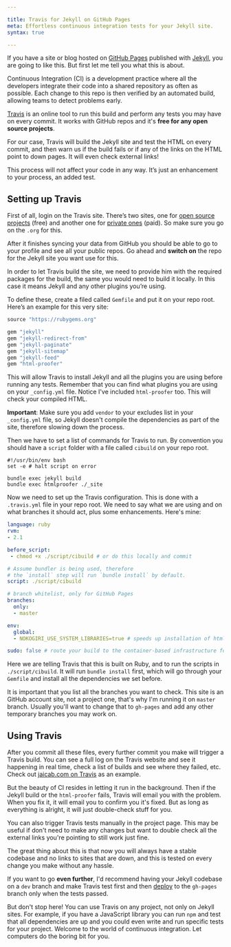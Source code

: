 ```yaml
---

title: Travis for Jekyll on GitHub Pages
meta: Effortless continuous integration tests for your Jekyll site.
syntax: true

---
```


If you have a site or blog hosted on [GitHub Pages](https://pages.github.com/) published with [Jekyll](https://jekyllrb.com/), you are going to like this. But first let me tell you what this is about.

Continuous Integration (CI) is a development practice where all the developers integrate their code into a shared repository as often as possible. Each change to this repo is then verified by an automated build, allowing teams to detect problems early. 

[Travis](https://travis-ci.org/) is an online tool to run this build and perform any tests you may have on every commit. It works with GitHub repos and it's **free for any open source projects**.

For our case, Travis will build the Jekyll site and test the HTML on every commit, and then warn us if the build fails or if any of the links on the HTML point to down pages. It will even check external links!

This process will not affect your code in any way. It’s just an enhancement to your process, an added test.


## Setting up Travis 
First of all, login on the Travis site. There’s two sites, one for [open source projects](https://travis-ci.org) (free) and another one for [private ones](https://travis-ci.com) (paid). So make sure you go on the `.org` for this.

After it finishes syncing your data from GitHub you should be able to go to your profile and see all your public repos. Go ahead and **switch on** the repo for the Jekyll site you want use for this.

In order to let Travis build the site, we need to provide him with the required packages for the build, the same you would need to build it locally. 
In this case it means Jekyll and any other plugins you’re using. 

To define these, create a filed called `Gemfile` and put it on your repo root. Here’s an example for this very site:

```ruby
source "https://rubygems.org"

gem "jekyll"
gem "jekyll-redirect-from"
gem "jekyll-paginate"
gem "jekyll-sitemap"
gem "jekyll-feed"
gem "html-proofer"
```

This will allow Travis to install Jekyll and all the plugins you are using before running any tests. Remember that you can find what plugins you are using on your `_config.yml` file. Notice I've included `html-proofer` too. This will check your compiled HTML.

**Important**: Make sure you add `vendor` to your excludes list in your `_config.yml` file, so Jekyll doesn't compile the dependencies as part of the site, therefore slowing down the process.

Then we have to set a list of commands for Travis to run. By convention you should have a `script` folder with a file called `cibuild` on your repo root. 

```
#!/usr/bin/env bash
set -e # halt script on error

bundle exec jekyll build
bundle exec htmlproofer ./_site
```

Now we need to set up the Travis configuration. This is done with a `.travis.yml` file in your repo root. We need to say what we are using and on what branches it should act, plus some enhancements. Here's mine:

```yaml
language: ruby
rvm:
- 2.1

before_script:
 - chmod +x ./script/cibuild # or do this locally and commit

# Assume bundler is being used, therefore
# the `install` step will run `bundle install` by default.
script: ./script/cibuild

# branch whitelist, only for GitHub Pages
branches:
  only:
  - master

env:
  global:
  - NOKOGIRI_USE_SYSTEM_LIBRARIES=true # speeds up installation of html-proofer

sudo: false # route your build to the container-based infrastructure for a faster build
```

Here we are telling Travis that this is built on Ruby, and to run the scripts in `./script/cibuild`. It will run `bundle install` first, which will go through your `Gemfile` and install all the dependencies we set before.

It is important that you list all the branches you want to check. This site is an GitHub account site, not a project one, that's why I'm running it on `master` branch. Usually you'll want to change that to `gh-pages` and add any other temporary branches you may work on.


## Using Travis

After you commit all these files, every further commit you make will trigger a Travis build. You can see a full log on the Travis website and see it happening in real time, check a list of builds and see where they failed, etc. Check out [jaicab.com on Travis](https://travis-ci.org/jaicab/jaicab.github.io) as an example. 

But the beauty of CI resides in letting it run in the background. Then if the Jekyll build or the `html-proofer` fails, Travis will email you with the problem. When you fix it, it will email you to confirm you it's fixed. But as long as everything is alright, it will just double-check stuff for you.

You can also trigger Travis tests manually in the project page. This may be useful if don't need to make any changes but want to double check all the external links you're pointing to still work just fine.

The great thing about this is that now you will always have a stable codebase and no links to sites that are down, and this is tested on every change you make without any hassle. 

If you want to go **even further**, I'd recommend having your Jekyll codebase on a `dev` branch and make Travis test first and then [deploy](https://gist.github.com/domenic/ec8b0fc8ab45f39403dd) to the `gh-pages` branch only when the tests passed.

But don't stop here! You can use Travis on any project, not only on Jekyll sites. For example, if you have a JavaScript library you can run `npm` and test that all dependencies are up and you could even write and run specific tests for your project. Welcome to the world of continuous integration. Let computers do the boring bit for you.



